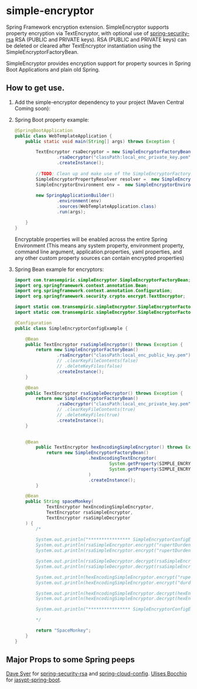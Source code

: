 # simple-encryptor
Spring Framework encryption extension.
SimpleEncryptor supports property encryption via TextEncryptor, with optional use of [spring-security-rsa](https://github.com/dsyer/spring-security-rsa) RSA (PUBLIC and PRIVATE keys).
RSA (PUBLIC and PRIVATE keys) can be deleted or cleared after TextEncryptor instantiation using the SimpleEncryptorFactoryBean.

SimpleEncryptor provides encryption support for property sources in Spring Boot Applications and plain old Spring.<br/>

## How to get use.
1.  Add the simple-encryptor dependency to your project (Maven Central Coming soon):

2.  Spring Boot property example:
	```java
    @SpringBootApplication
    public class WebTemplateApplication {
        public static void main(String[] args) throws Exception {
    
            TextEncryptor rsaDecryptor = new SimpleEncryptorFactoryBean()
                    .rsaDecryptor("classPath:local_enc_private_key.pem")
                    .createInstance();
            
            //TODO: Clean up and make use of the SimpleEncryptorFactoryBean.
            SimpleEncryptorPropertyResolver resolver =  new SimpleEncryptorPropertyResolver(rsaDecryptor);
            SimpleEncryptorEnvironment env =  new SimpleEncryptorEnvironment(SimpleEncryptorInterceptionMode.WRAPPER, resolver);
            
            new SpringApplicationBuilder()
                    .environment(env)
                    .sources(WebTemplateApplication.class)
                    .run(args);
    
        }
    }
	```
	
    Encryptable properties will be enabled across the entire Spring Environment (This means any system property, environment property, command line argument, application.properties, yaml properties, and any other custom property sources can contain encrypted properties)

2.  Spring Bean example for encryptors:
	```java
    import com.transempiric.simpleEncryptor.SimpleEncryptorFactoryBean;
    import org.springframework.context.annotation.Bean;
    import org.springframework.context.annotation.Configuration;
    import org.springframework.security.crypto.encrypt.TextEncryptor;
    
    import static com.transempiric.simpleEncryptor.SimpleEncryptorFactoryBean.SIMPLE_ENCRYPTOR_SALT_PROPERTY_NAME;
    import static com.transempiric.simpleEncryptor.SimpleEncryptorFactoryBean.SIMPLE_ENCRYPTOR_SECRET_PROPERTY_NAME;
    
    @Configuration
    public class SimpleEncryptorConfigExample {
    
        @Bean
        public TextEncryptor rsaSimpleEncryptor() throws Exception {
            return new SimpleEncryptorFactoryBean()
                    .rsaEncryptor("classPath:local_enc_public_key.pem")
                    // .clearKeyFileContents(false)
                    // .deleteKeyFiles(false)
                    .createInstance();
        }
    
        @Bean
        public TextEncryptor rsaSimpleDecryptor() throws Exception {
            return new SimpleEncryptorFactoryBean()
                    .rsaDecryptor("classPath:local_enc_private_key.pem")
                    // .clearKeyFileContents(true)
                    // .deleteKeyFiles(true)
                    .createInstance();
        }
    
        
        @Bean
            public TextEncryptor hexEncodingSimpleEncryptor() throws Exception {
                return new SimpleEncryptorFactoryBean()
                                .hexEncodingTextEncryptor(
                                        System.getProperty(SIMPLE_ENCRYPTOR_SECRET_PROPERTY_NAME),
                                        System.getProperty(SIMPLE_ENCRYPTOR_SALT_PROPERTY_NAME)
                                )
                                .createInstance();
            }
    
        @Bean
        public String spaceMonkey(
                TextEncryptor hexEncodingSimpleEncryptor,
                TextEncryptor rsaSimpleEncryptor,
                TextEncryptor rsaSimpleDecryptor
        ) {
            /*
            
            System.out.println("**************** SimpleEncryptorConfigExample Test *************************");
            System.out.println(rsaSimpleEncryptor.encrypt("rupertDurden"));
            System.out.println(rsaSimpleEncryptor.encrypt("rupertDurden"));
    
            System.out.println(rsaSimpleDecryptor.decrypt(rsaSimpleEncryptor.encrypt("rupert")));
            System.out.println(rsaSimpleDecryptor.decrypt(rsaSimpleEncryptor.encrypt("durden")));
    
            System.out.println(hexEncodingSimpleEncryptor.encrypt("rupert"));
            System.out.println(hexEncodingSimpleEncryptor.encrypt("durden"));
    
            System.out.println(hexEncodingSimpleEncryptor.decrypt(hexEncodingSimpleEncryptor.encrypt("rupert")));
            System.out.println(hexEncodingSimpleEncryptor.decrypt(hexEncodingSimpleEncryptor.encrypt("durden")));
    
            System.out.println("**************** SimpleEncryptorConfigExample Test *************************");
    
            */
    
            return "SpaceMonkey";
        }
    }
	```
	
## Major Props to some Spring peeps
[Dave Syer](https://github.com/dsyer/spring-security-rsa) for [spring-security-rsa](https://github.com/dsyer/spring-security-rsa) and [spring-cloud-config](https://github.com/spring-cloud/spring-cloud-config).
[Ulises Bocchio](https://github.com/ulisesbocchio) for [jasypt-spring-boot](https://github.com/ulisesbocchio/jasypt-spring-boot).
	